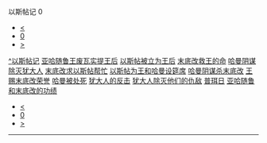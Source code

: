 ﻿





 以斯帖记 0




* [<](bible/GEN01.md)
* [0](bible/EST.md)
* [>](bible/GEN01.md)



[^](bible/index.md)[以斯帖记](EST01.htm#V0)
[亚哈随鲁王废瓦实提王后](bible/EST01.md#V0)
[以斯帖被立为王后](bible/EST02.md#V0)
[末底改救王的命](bible/EST02.md#V18)
[哈曼阴谋除灭犹大人](bible/EST03.md#V0)
[末底改求以斯帖帮忙](bible/EST04.md#V0)
[以斯帖为王和哈曼设筵席](bible/EST05.md#V0)
[哈曼阴谋杀末底改](bible/EST05.md#V8)
[王赐末底改荣誉](bible/EST06.md#V0)
[哈曼被处死](bible/EST07.md#V0)
[犹大人的反击](bible/EST08.md#V0)
[犹大人除灭他们的仇敌](bible/EST09.md#V0)
[普珥日](bible/EST09.md#V19)
[亚哈随鲁和末底改的功绩](bible/EST10.md#V0)

* [<](bible/GEN01.md)
* [0](bible/EST.md)
* [>](bible/GEN01.md)





---









